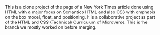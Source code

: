 This is a clone project of the page of a New York Times article done using HTML with a major focus on Semantics HTML and also CSS with emphasis on the box model, float, and positioning. It is a collaborative project as part of the HTML and CSS (Technical) Curriculum of Microverse. This is the branch we mostly worked on before merging.
